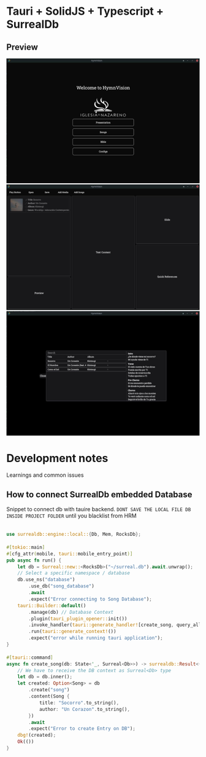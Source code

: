 # Tauri + SolidJS + Typescript + SurrealDb

Preview
---

![menu](public/menu.jpg)
![presentationView](public/presentationView.jpg)
![searchComponent](public/searchAdd.jpg)


# Development notes

Learnings and common issues

How to connect SurrealDb embedded Database
---
Snippet to connect db with tauire backend. `DONT SAVE THE LOCAL FILE DB INSIDE PROJECT FOLDER` until you blacklist from HRM

```rust

use surrealdb::engine::local::{Db, Mem, RocksDb};

#[tokio::main]
#[cfg_attr(mobile, tauri::mobile_entry_point)]
pub async fn run() {
    let db = Surreal::new::<RocksDb>("~/surreal.db").await.unwrap();
    // Select a specific namespace / database
    db.use_ns("database")
        .use_db("song_database")
        .await
        .expect("Error connecting to Song Database");
    tauri::Builder::default()
        .manage(db) // Database Context
        .plugin(tauri_plugin_opener::init())
        .invoke_handler(tauri::generate_handler![create_song, query_all])
        .run(tauri::generate_context!())
        .expect("error while running tauri application");
}

#[tauri::command]
async fn create_song(db: State<'_, Surreal<Db>>) -> surrealdb::Result<()> {
    // We have to receive the DB context as Surreal<Db> type
    let db = db.inner();
    let created: Option<Song> = db
        .create("song")
        .content(Song {
            title: "Socorro".to_string(),
            author: "Un Corazon".to_string(),
        })
        .await
        .expect("Error to create Entry on DB");
    dbg!(created);
    Ok(())
}
```
